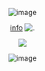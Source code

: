 <p align="center"

![image](https://github.com/user-attachments/assets/ca2d3b44-f23e-4de6-aaec-ac21ec71a15b)

<p align="center"
  
[info](https://rentry.co/x_angelkawaii_x3) ![.](https://i.ibb.co/sg3VcY7/IMG-7572.gif)

<p align="center"

![](https://komarev.com/ghpvc/?username=chewbiscuits&color=FFFFFF&style=plastic&label=ꜛ+nerds)

<p align="center"

![image](https://github.com/user-attachments/assets/4647bf58-7343-4c45-a774-1a6b3dae8b03)
